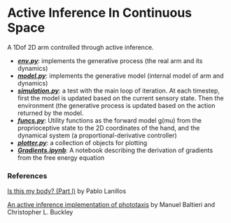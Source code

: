 # Active Inference In Continuous Space

A 1Dof 2D arm controlled through active inference.

* ***[env.py](env.py)***: implements the generative process (the real arm and its dynamics)
* ***[model.py](model.py)***: implements the generative model (internal model of arm  and dynamics)
* ***[simulation.py](simulation.py)***: a test with the main loop of iteration. At each timestep, first the model is updated based on the current sensory state. Then the environment (the generative process is updated based on the action returned by the model.
* ***[funcs.py](funcs.py)***: Utility functions as the forward model g(mu) from the proprioceptive state to the 2D coordinates of the hand, and the dynamical system (a proportional-derivative controller)
* ***[plotter.py](plotter.py)***: a collection of objects for plotting
* ***[Gradients.ipynb](Gradients.ipynb)***: A notebook describing the derivation of gradients from the free energy equation

### References

[Is this my body? (Part I)](https://msrmblog.github.io/is-this-my-body-1/) by Pablo Lanillos

[An active inference implementation of phototaxis](https://www.mitpressjournals.org/doi/pdfplus/10.1162/isal_a_011) by Manuel Baltieri and Christopher L. Buckley
